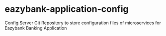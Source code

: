 # eazybank-application-config
Config Server Git Repository to store configuration files of microservices for Eazybank Banking Application
